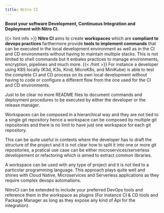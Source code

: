 ```yaml
---
title: Nitro CI
---
```


**Boost your software Development, Continuous Integration and Deployment with Nitro CI.**

{{< hint info >}}
**Nitro CI** aims to create **workspaces** which are **compliant to devops practices** farthermore provide **tools to implement commands** that can be executed in the local development environment as well as in the CI and CD environments without having to maintain multiple stacks. This is not limited to shell commands but it enbales practices to manage environments, encryption, pipelines and much more.
{{< /hint >}}
For instance a developer using K8S locally (K3d, K3s, Kind, MicroK8s, and MiniKube) is able to test the complete CI and CD process on its own local development without having to code or configure a different flow from the one used for the CI and CD environments.

Just to be clear no more README files to document commands and deployment procedures to be executed by either the developer or the release manager.

Workspaces can be composed in a hierarchical way and they are not tied to a single git repository hence a workspace can be composed by multiple git repositories and there is no limit to have just one workspace for each git repository.

This can be quite useful in contexts where the developer has to draft the structure of the project and it is not clear how to split it into one or more git repositories, a pratical use case can be either microservices/serverless developement or refactoring which is aimed to extract common libraries.

A workspace can be used with any type of project and it is not tied to a particolar programming language. This approach plays quite well and shines with Cloud Native, Microservices and Serverless applications as they require complex devops automations.

NitroCI can be extended to include your preferred DevOps tools and reference them in the workspace as plugins (For instance CI & CD tools and Package Manager as long as they expose any kind of Api for the integration).

<!-- spellchecker-disable -->

<!-- spellchecker-enable -->
